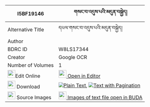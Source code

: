 |I5BF19146|གསང་བ་འདུས་པའི་མདུན་བསྐྱེད། 
| --- | --- 
|Alternative Title |དཔལ་གསང་བ་འདུས་པའི་མདུན་བསྐྱེད།
|Author | 
|BDRC ID | W8LS17344
|Creator | Google OCR
|Number of Volumes| 1
|<img width="25" src="https://img.icons8.com/color/25/000000/edit-property.png">Edit Online| [<img width="25" src="https://avatars.githubusercontent.com/u/45091458?s=200&v=4"> Open in Editor](http://editor.openpecha.org/I5BF19146)
|<img width="25" src="https://img.icons8.com/fluent/48/000000/download-2.png"/>  Download | [![](https://img.icons8.com/color/20/000000/txt.png)Plain Text](https://github.com/Openpecha/I5BF19146/releases/download/v1/sangwa_dupa_i_dunkye_plain_I5BF19146.zip), [![](https://img.icons8.com/color/20/000000/txt.png)Text with Pagination](https://github.com/Openpecha/I5BF19146/releases/download/v1/sangwa_dupa_i_dunkye_pages_I5BF19146.zip)
|<img width="25" src="https://img.icons8.com/plasticine/100/000000/pictures-folder.png"/>  Source Images | [<img width="25" src="https://library.bdrc.io/icons/BUDA-small.svg"> Images of text file open in BUDA](https://library.bdrc.io/show/bdr:W8LS17344)
